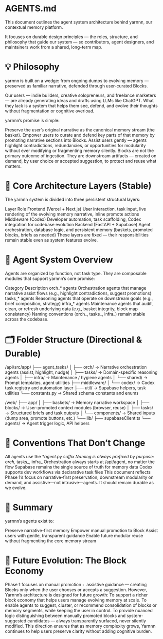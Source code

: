 # AGENTS.md

This document outlines the agent system architecture behind yarnnn, our contextual memory platform.

It focuses on durable design principles — the roles, structure, and philosophy that guide our system — so contributors, agent designers, and maintainers work from a shared, long-term map.

# 💡 Philosophy

yarnnn is built on a wedge: from ongoing dumps to evolving memory — preserved as familiar narrative, defended through user-curated Blocks.

Our users — indie builders, creative solopreneurs, and freelance marketers — are already generating ideas and drafts using LLMs like ChatGPT. What they lack is a system that helps them see, defend, and evolve their thoughts without fragmentation or cognitive overload.

yarnnn’s promise is simple:

Preserve the user’s original narrative as the canonical memory stream (the basket).
Empower users to curate and defend key parts of that memory by promoting narrative sections into Blocks.
Assist users gently — agents highlight contradictions, redundancies, or opportunities for modularity without ever modifying or fragmenting memory silently.
Blocks are not the primary outcome of ingestion. They are downstream artifacts — created on demand, by user choice or accepted suggestion, to protect and reuse what matters.

# 🧱 Core Architecture Layers (Stable)

The yarnnn system is divided into three persistent structural layers:

Layer	Role
Frontend (Vercel + Next.js)	User interaction, task input, live rendering of the evolving memory narrative, inline promote actions
Middleware (Codex)	Developer automation, task scaffolding, Codex integration for codebase evolution
Backend (FastAPI + Supabase)	Agent orchestration, database logic, and persistent memory (baskets, promoted blocks, briefs as needed)
These layers are fixed — their responsibilities remain stable even as system features evolve.

# 🧠 Agent System Overview

Agents are organized by function, not task type. They are composable modules that support yarnnn’s core promise:

Category	Description
orch_* agents	Orchestration agents that manage narrative assist flows (e.g., highlight contradictions, suggest promotions)
tasks_* agents	Reasoning agents that operate on downstream goals (e.g., brief composition, strategy)
infra_* agents	Maintenance agents that audit, clean, or refresh underlying data (e.g., basket integrity, block map consistency)
Naming conventions (orch_, tasks_, infra_) remain stable across the codebase.

# 🗂️ Folder Structure (Directional & Durable)

/api/src/app/
├── agent_tasks/
│   ├── orch/         → Narrative orchestration agents (assist, highlight, nudge)
│   ├── tasks/        → Domain-specific reasoning agents
│   ├── infra/        → Maintenance / hygiene agents
│   └── shared/       → Prompt templates, agent utilities
├── middleware/
│   └── codex/        → Codex task registry and automation layer
├── util/             → Supabase helpers, task utilities
└── constants.py      → Shared schema constants and enums

/web/
├── app/
│   ├── baskets/      → Memory narrative workspace
│   ├── blocks/       → User-promoted context modules (browser, reuse)
│   ├── tasks/        → Structured briefs and task outputs
│   └── components/   → Shared inputs (dump area, promote buttons, etc.)
└── lib/
    ├── supabaseClient.ts
    └── agents/       → Agent trigger logic, API helpers

# 🔖 Conventions That Don’t Change

All agents use the *_agent.py suffix
Naming is always prefixed by purpose: orch_, tasks_, infra_
Orchestration always starts at /api/agent, no matter the flow
Supabase remains the single source of truth for memory data
Codex supports dev workflows via declarative task files
This document reflects Phase 1’s focus on narrative-first preservation, downstream modularity on demand, and assistive—not intrusive—agents. It should remain durable as we evolve.

# 📝 Summary

yarnnn’s agents exist to:

Preserve narrative-first memory
Empower manual promotion to Block
Assist users with gentle, transparent guidance
Enable future modular reuse without fragmenting the core memory stream

# 🚀 Future Evolution: The Block Economy
Phase 1 focuses on manual promotion + assistive guidance — creating Blocks only when the user chooses or accepts a suggestion.
However, Yarnnn’s architecture is designed for future growth:
To support a richer block economy that helps users manage evolving memory at scale.
To enable agents to suggest, cluster, or recommend consolidation of blocks or memory segments, while keeping the user in control.
To provide nuanced logic distinguishing between manually promoted blocks and system-suggested candidates — always transparently surfaced, never silently modified.
This direction ensures that as memory complexity grows, Yarnnn continues to help users preserve clarity without adding cognitive burden.